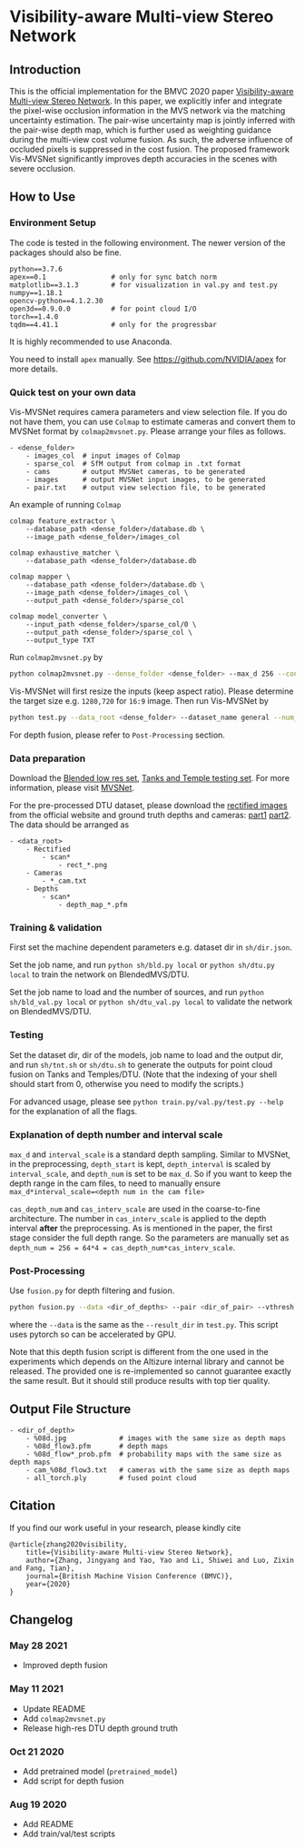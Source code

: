 # Visibility-aware Multi-view Stereo Network
## Introduction

This is the official implementation for the BMVC 2020 paper [Visibility-aware Multi-view Stereo Network](https://arxiv.org/abs/2008.07928). In this paper, we explicitly infer and integrate the pixel-wise occlusion information in the MVS network via the matching uncertainty estimation. The pair-wise uncertainty map is jointly inferred with the pair-wise depth map, which is further used as weighting guidance during the multi-view cost volume fusion. As such, the adverse influence of occluded pixels is suppressed in the cost fusion. The proposed framework Vis-MVSNet significantly improves depth accuracies in the scenes with severe occlusion.
## How to Use
### Environment Setup
The code is tested in the following environment. The newer version of the packages should also be fine. 
```
python==3.7.6
apex==0.1                # only for sync batch norm
matplotlib==3.1.3        # for visualization in val.py and test.py
numpy==1.18.1
opencv-python==4.1.2.30
open3d==0.9.0.0          # for point cloud I/O
torch==1.4.0
tqdm==4.41.1             # only for the progressbar
```
It is highly recommended to use Anaconda. 

You need to install `apex` manually. See https://github.com/NVIDIA/apex for more details. 

### Quick test on your own data
Vis-MVSNet requires camera parameters and view selection file. If you do not have them, you can use `Colmap` to estimate cameras and convert them to MVSNet format by `colmap2mvsnet.py`. Please arrange your files as follows.
```
- <dense_folder>
    - images_col  # input images of Colmap
    - sparse_col  # SfM output from colmap in .txt format
    - cams        # output MVSNet cameras, to be generated
    - images      # output MVSNet input images, to be generated
    - pair.txt    # output view selection file, to be generated
```

An example of running `Colmap`
```
colmap feature_extractor \
    --database_path <dense_folder>/database.db \
    --image_path <dense_folder>/images_col

colmap exhaustive_matcher \
    --database_path <dense_folder>/database.db

colmap mapper \
    --database_path <dense_folder>/database.db \
    --image_path <dense_folder>/images_col \
    --output_path <dense_folder>/sparse_col

colmap model_converter \
    --input_path <dense_folder>/sparse_col/0 \
    --output_path <dense_folder>/sparse_col \
    --output_type TXT
```

Run `colmap2mvsnet.py` by
```bash
python colmap2mvsnet.py --dense_folder <dense_folder> --max_d 256 --convert_format
```

Vis-MVSNet will first resize the inputs (keep aspect ratio). Please determine the target size e.g. `1280,720` for `16:9` image. Then run Vis-MVSNet by 
``` bash
python test.py --data_root <dense_folder> --dataset_name general --num_src 4 --max_d 256 --resize 1280,720 --crop 1280,720 --load_path pretrained_model/vis --write_result --result_dir <output_dir>
```

For depth fusion, please refer to `Post-Processing` section. 

### Data preparation
Download the [Blended low res set](https://drive.google.com/open?id=1ilxls-VJNvJnB7IaFj7P0ehMPr7ikRCb), [Tanks and Temple testing set](https://drive.google.com/open?id=1YArOJaX9WVLJh4757uE8AEREYkgszrCo). For more information, please visit [MVSNet](https://github.com/YoYo000/MVSNet). 

For the pre-processed DTU dataset, please download the [rectified images](http://roboimagedata.compute.dtu.dk/?page_id=36) from the official website and ground truth depths and cameras: [part1](https://hkustconnect-my.sharepoint.com/:u:/g/personal/jzhangbs_connect_ust_hk/EfZTR-JYiGBJqC873IoQnWgBYCljQBMYv5N7PKQvrCwNbw?e=ThTK8U) [part2](https://hkustconnect-my.sharepoint.com/:u:/g/personal/jzhangbs_connect_ust_hk/ESY13vX9JkBPoAr8sEOfAmgBIQqWoNaEsS0Y10nQqjI-LA?e=uaqZtF). The data should be arranged as
```
- <data_root>
    - Rectified
        - scan*
            - rect_*.png
    - Cameras
        - *_cam.txt
    - Depths
        - scan*
            - depth_map_*.pfm
```

### Training & validation
First set the machine dependent parameters e.g. dataset dir in `sh/dir.json`.

Set the job name, and run `python sh/bld.py local` or `python sh/dtu.py local` to train the network on BlendedMVS/DTU. 

Set the job name to load and the number of sources, and run `python sh/bld_val.py local` or `python sh/dtu_val.py local` to validate the network on BlendedMVS/DTU. 

### Testing

Set the dataset dir, dir of the models, job name to load and the output dir, and run `sh/tnt.sh` or `sh/dtu.sh` to generate the outputs for point cloud fusion on Tanks and Temples/DTU. (Note that the indexing of your shell should start from 0, otherwise you need to modify the scripts.)

For advanced usage, please see `python train.py/val.py/test.py --help` for the explanation of all the flags.

### Explanation of depth number and interval scale
`max_d` and `interval_scale` is a standard depth sampling. Similar to MVSNet, in the preprocessing, `depth_start` is kept, `depth_interval` is scaled by `interval_scale`, and `depth_num` is set to be `max_d`. So if you want to keep the depth range in the cam files, to need to manually ensure `max_d*interval_scale=<depth num in the cam file>`

`cas_depth_num` and `cas_interv_scale` are used in the coarse-to-fine architecture. The number in `cas_interv_scale` is applied to the depth interval __after__ the preprocessing. As is mentioned in the paper, the first stage consider the full depth range. So the parameters are manually set as `depth_num = 256 = 64*4 = cas_depth_num*cas_interv_scale`.

### Post-Processing
Use `fusion.py` for depth filtering and fusion. 
``` bash
python fusion.py --data <dir_of_depths> --pair <dir_of_pair> --vthresh 4 --pthresh .8,.7,.8
```
where the `--data` is the same as the `--result_dir` in `test.py`. This script uses pytorch so can be accelerated by GPU. 

<!-- Note that this depth fusion script is different from the one used in the experiments which cannot be release for some reason. So the results of point cloud evaluations may not be able to reproduce. Alternatively, you can consider the fusion script provided by [CasMVSNet](https://github.com/alibaba/cascade-stereo/tree/master/CasMVSNet).  -->

Note that this depth fusion script is different from the one used in the experiments which depends on the Altizure internal library and cannot be released. The provided one is re-implemented so cannot guarantee exactly the same result. But it should still produce results with top tier quality. 

## Output File Structure
```
- <dir_of_depth>
    - %08d.jpg             # images with the same size as depth maps
    - %08d_flow3.pfm       # depth maps
    - %08d_flow*_prob.pfm  # probability maps with the same size as depth maps
    - cam_%08d_flow3.txt   # cameras with the same size as depth maps
    - all_torch.ply        # fused point cloud
```

## Citation
If you find our work useful in your research, please kindly cite
```
@article{zhang2020visibility,
	title={Visibility-aware Multi-view Stereo Network},
	author={Zhang, Jingyang and Yao, Yao and Li, Shiwei and Luo, Zixin and Fang, Tian},
	journal={British Machine Vision Conference (BMVC)},
	year={2020}
}
```

## Changelog
### May 28 2021
- Improved depth fusion
### May 11 2021
- Update README
- Add `colmap2mvsnet.py`
- Release high-res DTU depth ground truth
### Oct 21 2020
- Add pretrained model (`pretrained_model`)
- Add script for depth fusion
### Aug 19 2020
- Add README
- Add train/val/test scripts